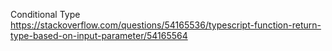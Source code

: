 Conditional Type
https://stackoverflow.com/questions/54165536/typescript-function-return-type-based-on-input-parameter/54165564
